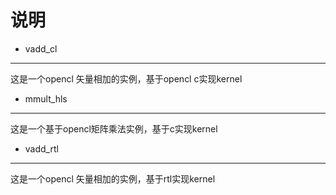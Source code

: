 # 说明  

* vadd_cl  
---------------------
这是一个opencl 矢量相加的实例，基于opencl c实现kernel
* mmult_hls  
----------------------
这是一个基于opencl矩阵乘法实例，基于c实现kernel
* vadd_rtl  
----------------------
这是一个opencl 矢量相加的实例，基于rtl实现kernel
